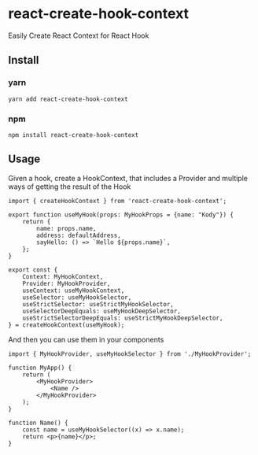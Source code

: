 # react-create-hook-context
Easily Create React Context for React Hook

## Install

### yarn

```shell
yarn add react-create-hook-context
```

### npm

```shell
npm install react-create-hook-context
```

## Usage

Given a hook, create a HookContext, that includes a Provider and multiple ways of getting the result of the Hook

```tsx
import { createHookContext } from 'react-create-hook-context';

export function useMyHook(props: MyHookProps = {name: "Kody"}) {
    return {
        name: props.name,
        address: defaultAddress,
        sayHello: () => `Hello ${props.name}`,
    };
}

export const {
    Context: MyHookContext,
    Provider: MyHookProvider,
    useContext: useMyHookContext,
    useSelector: useMyHookSelector,
    useStrictSelector: useStrictMyHookSelector,
    useSelectorDeepEquals: useMyHookDeepSelector,
    useStrictSelectorDeepEquals: useStrictMyHookDeepSelector,
} = createHookContext(useMyHook);
```

And then you can use them in your components

```tsx
import { MyHookProvider, useMyHookSelector } from './MyHookProvider';

function MyApp() {
    return (
        <MyHookProvider>
            <Name />
        </MyHookProvider>
    );
}

function Name() {
    const name = useMyHookSelector((x) => x.name);
    return <p>{name}</p>;
}
```
